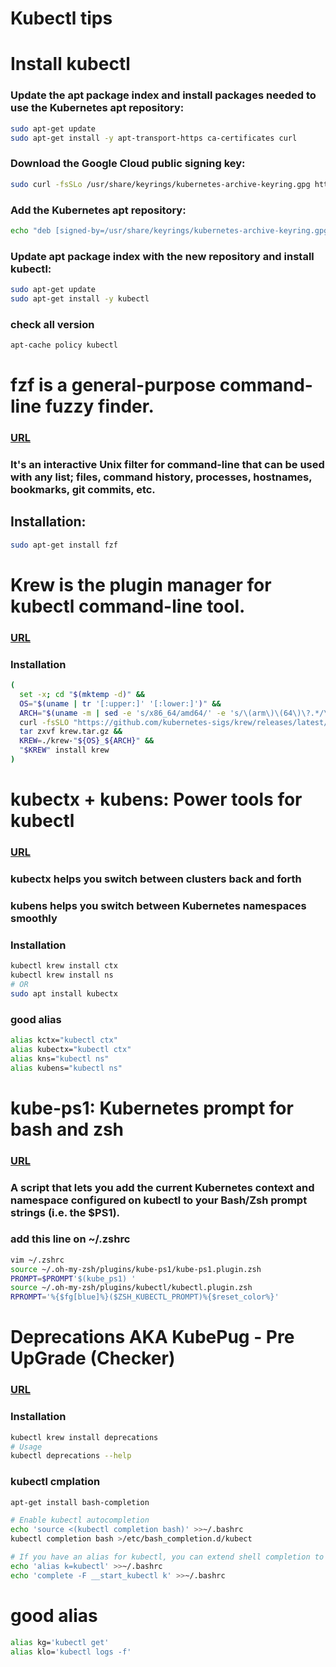 # Kubectl tips
# Install kubectl 
### Update the apt package index and install packages needed to use the Kubernetes apt repository:
```bash
sudo apt-get update
sudo apt-get install -y apt-transport-https ca-certificates curl
```
### Download the Google Cloud public signing key:
```bash
sudo curl -fsSLo /usr/share/keyrings/kubernetes-archive-keyring.gpg https://packages.cloud.google.com/apt/doc/apt-key.gpg
```
### Add the Kubernetes apt repository:
```bash
echo "deb [signed-by=/usr/share/keyrings/kubernetes-archive-keyring.gpg] https://apt.kubernetes.io/ kubernetes-xenial main" | sudo tee /etc/apt/sources.list.d/kubernetes.list
```
### Update apt package index with the new repository and install kubectl:
```bash
sudo apt-get update
sudo apt-get install -y kubectl
```
### check all version
```bash
apt-cache policy kubectl
````




# fzf is a general-purpose command-line fuzzy finder.
### [URL](https://github.com/junegunn/fzf#using-linux-package-managers)
### It's an interactive Unix filter for command-line that can be used with any list; files, command history, processes, hostnames, bookmarks, git commits, etc.
## Installation:
```bash
sudo apt-get install fzf
```



# Krew is the plugin manager for kubectl command-line tool.
### [URL](https://github.com/kubernetes-sigs/krew)
### Installation
```bash
(
  set -x; cd "$(mktemp -d)" &&
  OS="$(uname | tr '[:upper:]' '[:lower:]')" &&
  ARCH="$(uname -m | sed -e 's/x86_64/amd64/' -e 's/\(arm\)\(64\)\?.*/\1\2/' -e 's/aarch64$/arm64/')" &&
  curl -fsSLO "https://github.com/kubernetes-sigs/krew/releases/latest/download/krew.tar.gz" &&
  tar zxvf krew.tar.gz &&
  KREW=./krew-"${OS}_${ARCH}" &&
  "$KREW" install krew
)
```



# kubectx + kubens: Power tools for kubectl
### [URL](https://github.com/ahmetb/kubectx)
### kubectx helps you switch between clusters back and forth
### kubens helps you switch between Kubernetes namespaces smoothly
### Installation
```bash
kubectl krew install ctx
kubectl krew install ns
# OR
sudo apt install kubectx
```
### good alias
```bash
alias kctx="kubectl ctx"
alias kubectx="kubectl ctx"
alias kns="kubectl ns"
alias kubens="kubectl ns"
```



# kube-ps1: Kubernetes prompt for bash and zsh
### [URL](https://github.com/jonmosco/kube-ps1)
### A script that lets you add the current Kubernetes context and namespace configured on kubectl to your Bash/Zsh prompt strings (i.e. the $PS1).
### add this line on ~/.zshrc
```bash
vim ~/.zshrc
source ~/.oh-my-zsh/plugins/kube-ps1/kube-ps1.plugin.zsh
PROMPT=$PROMPT'$(kube_ps1) '
source ~/.oh-my-zsh/plugins/kubectl/kubectl.plugin.zsh
RPROMPT='%{$fg[blue]%}($ZSH_KUBECTL_PROMPT)%{$reset_color%}'
```



# Deprecations AKA KubePug - Pre UpGrade (Checker)
### [URL](https://github.com/rikatz/kubepug)
### Installation
```bash
kubectl krew install deprecations
# Usage
kubectl deprecations --help
```

### kubectl cmplation

```bash
apt-get install bash-completion

# Enable kubectl autocompletion
echo 'source <(kubectl completion bash)' >>~/.bashrc
kubectl completion bash >/etc/bash_completion.d/kubect

# If you have an alias for kubectl, you can extend shell completion to work with that alias:
echo 'alias k=kubectl' >>~/.bashrc
echo 'complete -F __start_kubectl k' >>~/.bashrc
```

# good alias
```bash
alias kg='kubectl get'
alias klo='kubectl logs -f'
```